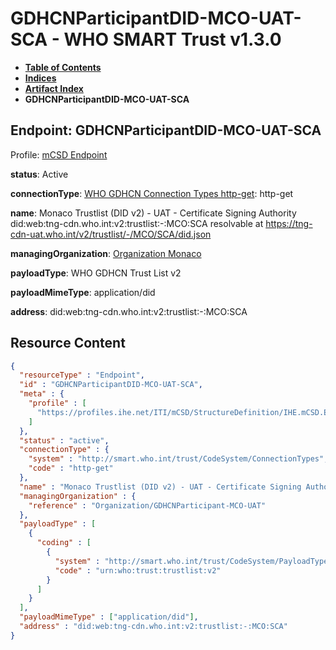 # GDHCNParticipantDID-MCO-UAT-SCA - WHO SMART Trust v1.3.0

* [**Table of Contents**](toc.md)
* [**Indices**](indices.md)
* [**Artifact Index**](artifacts.md)
* **GDHCNParticipantDID-MCO-UAT-SCA**

## Endpoint: GDHCNParticipantDID-MCO-UAT-SCA

Profile: [mCSD Endpoint](https://profiles.ihe.net/ITI/mCSD/4.0.0/StructureDefinition-IHE.mCSD.Endpoint.html)

**status**: Active

**connectionType**: [WHO GDHCN Connection Types http-get](CodeSystem-ConnectionTypes.md#ConnectionTypes-http-get): http-get

**name**: Monaco Trustlist (DID v2) - UAT - Certificate Signing Authority did:web:tng-cdn.who.int:v2:trustlist:-:MCO:SCA resolvable at https://tng-cdn-uat.who.int/v2/trustlist/-/MCO/SCA/did.json

**managingOrganization**: [Organization Monaco](Organization-GDHCNParticipant-MCO-UAT.md)

**payloadType**: WHO GDHCN Trust List v2

**payloadMimeType**: application/did

**address**: did:web:tng-cdn.who.int:v2:trustlist:-:MCO:SCA



## Resource Content

```json
{
  "resourceType" : "Endpoint",
  "id" : "GDHCNParticipantDID-MCO-UAT-SCA",
  "meta" : {
    "profile" : [
      "https://profiles.ihe.net/ITI/mCSD/StructureDefinition/IHE.mCSD.Endpoint"
    ]
  },
  "status" : "active",
  "connectionType" : {
    "system" : "http://smart.who.int/trust/CodeSystem/ConnectionTypes",
    "code" : "http-get"
  },
  "name" : "Monaco Trustlist (DID v2) - UAT - Certificate Signing Authority\ndid:web:tng-cdn.who.int:v2:trustlist:-:MCO:SCA\nresolvable at https://tng-cdn-uat.who.int/v2/trustlist/-/MCO/SCA/did.json",
  "managingOrganization" : {
    "reference" : "Organization/GDHCNParticipant-MCO-UAT"
  },
  "payloadType" : [
    {
      "coding" : [
        {
          "system" : "http://smart.who.int/trust/CodeSystem/PayloadTypes",
          "code" : "urn:who:trust:trustlist:v2"
        }
      ]
    }
  ],
  "payloadMimeType" : ["application/did"],
  "address" : "did:web:tng-cdn.who.int:v2:trustlist:-:MCO:SCA"
}

```
